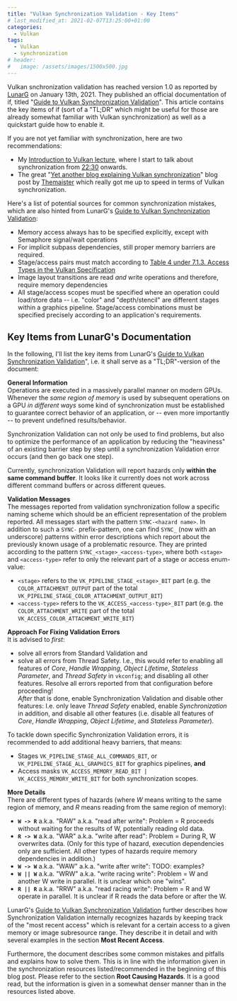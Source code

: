 ```yaml
---
title: "Vulkan Synchronization Validation - Key Items"
# last_modified_at: 2021-02-07T13:25:00+01:00
categories:
  - Vulkan
tags:
  - Vulkan
  - synchronization
# header:
#   image: /assets/images/1500x500.jpg
---
```


Vulkan snchronization validation has reached version 1.0 as reported by [LunarG](www.lunarg.com) on January 13th, 2021. They published an official documentation of if, titled "[Guide to Vulkan Synchronization Validation](https://www.lunarg.com/wp-content/uploads/2021/01/Final_Guide-to-Vulkan-Synchronization-Validation_Jan_21.pdf)". This article contains the key items of if (sort of a "TL;DR" which might be useful for those are already somewhat familiar with Vulkan synchronization) as well as a quickstart guide how to enable it.

If you are not yet familiar with synchronization, here are two recommendations:
- My [Introduction to Vulkan lecture](https://youtu.be/isbMMIwmZes), where I start to talk about synchronization from [22:30](https://youtu.be/isbMMIwmZes?t=1350) onwards.
- The great "[Yet another blog explaining Vulkan synchronization](http://themaister.net/blog/2019/08/14/yet-another-blog-explaining-vulkan-synchronization)" blog post by [Themaister](https://themaister.net/about.html) which really got me up to speed in terms of Vulkan synchronization.

Here's a list of potential sources for common synchronization mistakes, which are also hinted from LunarG's [Guide to Vulkan Synchronization Validation](https://www.lunarg.com/wp-content/uploads/2021/01/Final_Guide-to-Vulkan-Synchronization-Validation_Jan_21.pdf):
- Memory access always has to be specified explicitly, except with Semaphore signal/wait operations
- For implicit subpass dependencies, still proper memory barriers are required.
- Stage/access pairs must match according to [Table 4 under 7.1.3. Access Types in the Vulkan Specification](https://www.khronos.org/registry/vulkan/specs/1.2-extensions/html/vkspec.html#synchronization-access-types)
- Image layout transitions are read _and_ write operations and therefore, require memory dependencies
- All stage/access scopes must be specified where an operation could load/store data -- i.e. "color" and "depth/stencil" are different stages within a graphics pipeline. Stage/access combinations must be specified precisely according to an application's requirements.

## Key Items from LunarG's Documentation

In the following, I'll list the key items from LunarG's [Guide to Vulkan Synchronization Validation](https://www.lunarg.com/wp-content/uploads/2021/01/Final_Guide-to-Vulkan-Synchronization-Validation_Jan_21.pdf)", i.e. it shall serve as a "TL;DR"-version of the document:

**General Information**    
Operations are executed in a massively parallel manner on modern GPUs. Whenever the _same region of memory_  is used by subsequent operations on a GPU _in different ways_ some kind of synchronization must be established to guarantee correct behavior of an application, or -- even more importantly -- to prevent undefined results/behavior.

Synchronization Validation can not only be used to find problems, but also to optimize the performance of an application by reducing the "heaviness" of an existing barrier step by step until a synchronization Validation error occurs (and then go back one step).

Currently, synchronization Validation will report hazards only **within the same command buffer**. It looks like it currently does not work across different command buffers or across different queues.

**Validation Messages**         
The messages reported from validation synchronization follow a specific naming scheme which should be an efficient representation of the problem reported. All messages start with the pattern `SYNC-<hazard name>`. In addition to such a `SYNC-` prefix-pattern, one can find `SYNC_` (now with an underscore) patterns within error descriptions which report about the previously known usage of a problematic resource. They are printed according to the pattern `SYNC_<stage>_<access-type>`, where both `<stage>` and `<access-type>` refer to only the relevant part of a stage or access enum-value:
- `<stage>` refers to the `VK_PIPELINE_STAGE_<stage>_BIT` part (e.g. the `COLOR_ATTACHMENT_OUTPUT` part of the total `VK_PIPELINE_STAGE_COLOR_ATTACHMENT_OUTPUT_BIT`)
- `<access-type>` refers to the `VK_ACCESS_<access-type>_BIT` part (e.g. the `COLOR_ATTACHMENT_WRITE` part of the total `VK_ACCESS_COLOR_ATTACHMENT_WRITE_BIT`)

**Approach For Fixing Validation Errors**    
It is advised to _first_:
- solve all errors from Standard Validation and 
- solve all errors from Thread Safety.
I.e., this would refer to enabling all features of _Core_, _Handle Wrapping_, _Object Lifetime_, _Stateless Parameter_, and _Thread Safety_ in `vkconfig`; and disabling all other features. Resolve all errors reported from that configuration before proceeding!        
_After_ that is done, enable Synchronization Validation and disable other features: I.e. only leave _Thread Safety_ enabled, enable _Synchronization_ in addition, and disable all other features (i.e. disable all features of _Core_, _Handle Wrapping_, _Object Lifetime_, and _Stateless Parameter_).

To tackle down specific Synchronization Validation errors, it is recommended to add additional heavy barriers, that means:
- Stages `VK_PIPELINE_STAGE_ALL_COMMANDS_BIT`, or `VK_PIPELINE_STAGE_ALL_GRAPHICS_BIT` for graphics pipelines, **and**
- Access masks `VK_ACCESS_MEMORY_READ_BIT | VK_ACCESS_MEMORY_WRITE_BIT` for both synchronization scopes.

**More Details**     
There are different types of hazards (where _W_ means writing to the same region of memory, and _R_ means reading from the same region of memory):
- **`W -> R`** a.k.a. "RAW" a.k.a. "read after write": Problem = R proceeds without waiting for the results of W, potentially reading old data.
- **`R -> W`** a.k.a. "WAR" a.k.a. "write after read": Problem = During R, W overwrites data. (Only for this type of hazard, execution dependencies only are sufficient. All other types of hazards require memory dependencies in addition.)
- **`W -> W`** a.k.a. "WAW" a.k.a. "write after write": TODO: examples?
- **`W || W`** a.k.a. "WRW" a.k.a. "write racing write": Problem = W and another W write in parallel. It is unclear which one "wins".
- **`R || R`** a.k.a. "RRW" a.k.a. "read racing write": Problem = R and W operate in parallel. It is unclear if R reads the data before or after the W.

LunarG's [Guide to Vulkan Synchronization Validation](https://www.lunarg.com/wp-content/uploads/2021/01/Final_Guide-to-Vulkan-Synchronization-Validation_Jan_21.pdf) further describes how Synchronization Validation internally recognizes hazards by keeping track of the "most recent access" which is relevant for a certain access to a given memory or image subresource range. They describe it in detail and with several examples in the section **Most Recent Access**.

Furthermore, the document describes some common mistakes and pitfalls and explains how to solve them. This is in line with the information given in the synchronization resources listed/recommended in the beginning of this blog post. Please refer to the section **Root Causing Hazards**. It is a good read, but the information is given in a somewhat denser manner than in the resources listed above. 
